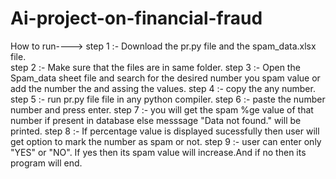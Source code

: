 # Ai-project-on-financial-fraud
How to run---->
step 1 :- Download the pr.py file and the spam_data.xlsx file.  
step 2 :- Make sure that the files are in same folder.
step 3 :- Open the Spam_data sheet file and search for the desired number you spam value or add the number the and assing the values.
step 4 :- copy the any number.
step 5 :- run pr.py file file in any python compiler. 
step 6 :- paste the number number and press enter.
step 7 :- you will get the spam %ge value of that number if present in database else messsage "Data not found." will be printed.
step 8 :- If percentage value is displayed sucessfully then user will get option to mark the number as spam or not.
step 9 :- user can enter only "YES" or "NO". If yes then its spam value will increase.And if no then its program will end. 
